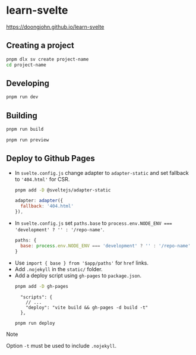 # learn-svelte

<https://doongjohn.github.io/learn-svelte>

## Creating a project

```sh
pnpm dlx sv create project-name
cd project-name
```

## Developing

```sh
pnpm run dev
```

## Building

```sh
pnpm run build
```

```sh
pnpm run preview
```

## Deploy to Github Pages

- In `svelte.config.js` change adapter to `adapter-static` and set fallback to `'404.html'` for CSR.
  ```sh
  pnpm add -D @sveltejs/adapter-static
  ```
  ```js
  adapter: adapter({
    fallback: '404.html'
  }),
  ```
- In `svelte.config.js` set `paths.base` to `process.env.NODE_ENV === 'development' ? '' : '/repo-name'`.
  ```js
  paths: {
    base: process.env.NODE_ENV === 'development' ? '' : '/repo-name'
  }
  ```
- Use `import { base } from '$app/paths'` for `href` links.
- Add `.nojekyll` in the `static/` folder.
- Add a deploy script using `gh-pages` to `package.json`.
  ```sh
  pnpm add -D gh-pages
  ```
  ```jsonc
    "scripts": {
      // ...
      "deploy": "vite build && gh-pages -d build -t"
    },
  ```
  ```sh
  pnpm run deploy
  ```

> [!NOTE]
> Option `-t` must be used to include `.nojekyll`.
